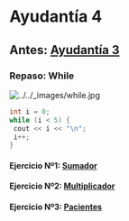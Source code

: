 # Ayudantía 4
## Antes: [Ayudantía 3](https://github.com/Fofichan/Ayu01-2022/blob/main/Sesiones/Ayudant%C3%ADa%203.md)

### Repaso: While
![../../_images/while.jpg](https://www2.eii.uva.es/fund_inf/cpp/_images/while.jpg)

```c++
int i = 0;  
while (i < 5) {  
 cout << i << "\n";  
 i++;  
}
```

#### Ejercicio Nº1: [Sumador](https://github.com/Fofichan/Ayu01-2022/blob/main/z.%20Snippets/Sumador.md)
#### Ejercicio Nº2: [Multiplicador](https://github.com/Fofichan/Ayu01-2022/blob/main/z.%20Snippets/Multiplicador.md)
#### Ejercicio Nº3: [Pacientes](https://github.com/Fofichan/Ayu01-2022/blob/main/z.%20Snippets/Multiplicador.md)

